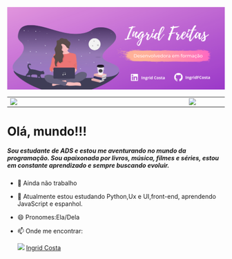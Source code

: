 <img src="MinhaImagem.png">
<center>
<table>
    <tr>
        <td><img width="400px" align="left" src="https://github-readme-stats.vercel.app/api/top-langs/?username=IngridFCosta&hide=html&layout=compact&theme=buefy" /></td>
        <td><img width="495px" align="left" src="https://github-readme-stats.vercel.app/api?username=IngridFCosta&theme=buefy"/></td>
    </tr>   
</table>
</center> 
<!--
**IngridFCosta/IngridFCosta** is a ✨ _special_ ✨ repository because its `README.md` (this file) appears on your GitHub profile.
-->

<h1>Olá, mundo!!!</h1>

<h5>Sou estudante de ADS e estou me aventurando no mundo da programação.
    Sou apaixonada por livros, música, filmes e séries, estou em constante aprendizado e 
    sempre buscando evoluir.</h5>


- 🔭 Ainda não trabalho 
- 🌱 Atualmente estou estudando Python,Ux e UI,front-end, aprendendo JavaScript e espanhol.
- 😄 Pronomes:Ela/Dela
- 📫 Onde me encontrar:<br>

    <p>
       <img src="https://www.flaticon.com/svg/static/icons/svg/174/174857.svg" width="20"></img>
       <a href="https://www.linkedin.com/in/ingrid-costa-a43598117/">Ingrid Costa</a>
    </p>

